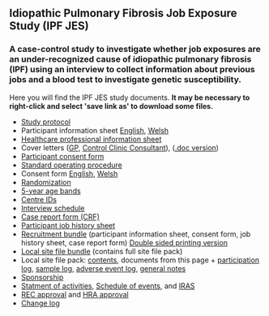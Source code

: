 ## Idiopathic Pulmonary Fibrosis Job Exposure Study (IPF JES)

### A case-control study to investigate whether job exposures are an under-recognized cause of idiopathic pulmonary fibrosis (IPF) using an interview to collect information about previous jobs and a blood test to investigate genetic susceptibility.

Here you will find the IPF JES study documents. **It may be necessary to right-click and select 'save link as' to download some files.**

- [Study protocol](https://github.com/drcjar/ipfjes/raw/master/ipfjes-protocol.pdf)
- Participant information sheet [English](https://github.com/drcjar/ipfjes/blob/master/ipfjes-pis.pdf), [Welsh](https://github.com/drcjar/ipfjes/blob/master/ipfjes-pis-welsh.pdf)
- [Healthcare professional information sheet](https://github.com/drcjar/ipfjes/blob/master/ipfjes-onepager.pdf)
- Cover letters ([GP](https://github.com/drcjar/ipfjes/blob/master/ipfjes-coverletter-gp.pdf), [Control Clinic Consultant](https://github.com/drcjar/ipfjes/blob/master/ipfjes-coverletter-cons-control.pdf)), ([.doc version](https://github.com/drcjar/ipfjes/blob/master/ipfjes-coverletter-cons-control.doc))
- [Participant consent form](https://github.com/drcjar/ipfjes/blob/master/ipfjes-consent.pdf)
- [Standard operating procedure](https://github.com/drcjar/ipfjes/blob/master/ipfjes-sop.pdf)
- Consent form [English](https://github.com/drcjar/ipfjes/blob/master/ipfjes-consent.pdf), [Welsh](https://github.com/drcjar/ipfjes/blob/master/ipfjes-consent-welsh.pdf)
- [Randomization](https://github.com/drcjar/ipfjes/blob/master/RANDOMIZATION.MD)
- [5-year age bands](https://github.com/drcjar/ipfjes/blob/master/5-year-age-bands.csv)
- [Centre IDs](https://github.com/drcjar/ipfjes/blob/master/ipfjes-centre-ids.csv)
- [Interview schedule](https://github.com/drcjar/ipfjes/blob/master/ipfjes-interview.pdf)
- [Case report form (CRF)](https://github.com/drcjar/ipfjes/blob/master/ipfjes-crf.pdf)
- [Participant job history sheet](https://github.com/drcjar/ipfjes/blob/master/ipfjes-jobs.pdf)
- [Recruitment bundle](https://github.com/drcjar/ipfjes/blob/master/ipfjes-bundle-regular-edition.pdf) (participant information sheet, consent form, job history sheet, case report form) [Double sided printing version](https://github.com/drcjar/ipfjes/blob/master/ipfjes-bundle-duplex-edition.pdf) 
- [Local site file bundle](https://github.com/drcjar/ipfjes/blob/master/ipfjes-site-file.zip) (contains full site file pack)
- Local site file pack: [contents](https://github.com/drcjar/ipfjes/blob/master/ipfjes-site-file.pdf), documents from this page + [participation log](https://github.com/drcjar/ipfjes/blob/master/ipfjes-plog.xlsx), [sample log](https://github.com/drcjar/ipfjes/blob/master/ipfjes-slog.xlsx), [adverse event log](https://github.com/drcjar/ipfjes/blob/master/ipfjes-alog.xlsx), [general notes](https://github.com/drcjar/ipfjes/blob/master/ipfjes-general-notes.doc)
- [Sponsorship](https://github.com/drcjar/ipfjes/blob/master/16SM3627%20Sponsorship.pdf)
- [Statment of activities](https://github.com/drcjar/ipfjes/blob/master/ipfjes-statement-activities.docx), [Schedule of events](https://github.com/drcjar/ipfjes/blob/master/ipfjes-hra-schedule-events.xls), and [IRAS]( https://github.com/drcjar/ipfjes/blob/master/ipfjes-iras-form.pdf)
- [REC approval](https://github.com/drcjar/ipfjes/blob/master/2017.02.11%2017-0021%20FIFO-3.pdf) and [HRA approval](https://github.com/drcjar/ipfjes/blob/master/IRAS_203355_Letter_of_HRA_Approval_3March2017-1.pdf)
- [Change log](https://github.com/drcjar/ipfjes/blob/master/CHANGELOG.md)

